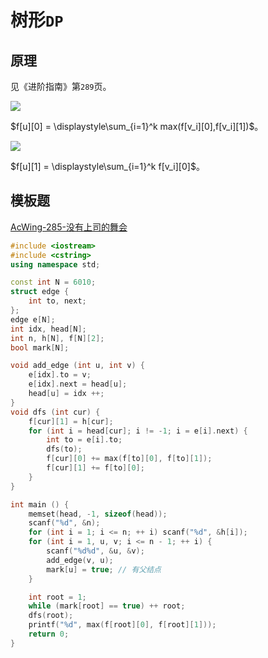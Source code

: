 # 树形`DP`

## 原理

见《进阶指南》第`289`页。

![](/img/0045.bmp)

$f[u][0] = \displaystyle\sum_{i=1}^k max(f[v_i][0],f[v_i][1])$。

![](/img/0046.bmp)

$f[u][1] = \displaystyle\sum_{i=1}^k f[v_i][0]$。

## 模板题

[AcWing-285-没有上司的舞会](https://www.acwing.com/problem/content/287/)

```cpp
#include <iostream>
#include <cstring>
using namespace std;

const int N = 6010;
struct edge {
    int to, next;
};
edge e[N];
int idx, head[N];
int n, h[N], f[N][2];
bool mark[N];

void add_edge (int u, int v) {
    e[idx].to = v;
    e[idx].next = head[u];
    head[u] = idx ++;
}
void dfs (int cur) {
    f[cur][1] = h[cur];
    for (int i = head[cur]; i != -1; i = e[i].next) {
        int to = e[i].to;
        dfs(to);
        f[cur][0] += max(f[to][0], f[to][1]);
        f[cur][1] += f[to][0];
    }
}

int main () {
    memset(head, -1, sizeof(head));
    scanf("%d", &n);
    for (int i = 1; i <= n; ++ i) scanf("%d", &h[i]);
    for (int i = 1, u, v; i <= n - 1; ++ i) {
        scanf("%d%d", &u, &v);
        add_edge(v, u);
        mark[u] = true; // 有父结点
    }

    int root = 1;
    while (mark[root] == true) ++ root;
    dfs(root);
    printf("%d", max(f[root][0], f[root][1]));
    return 0;
}
```

